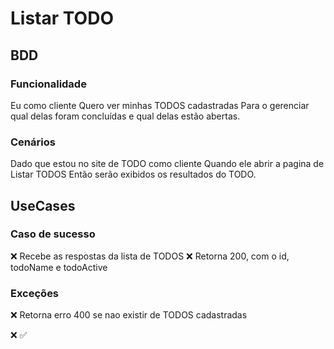 # Listar TODO

## BDD

### Funcionalidade 

Eu como cliente
Quero ver minhas TODOS cadastradas
Para o gerenciar qual delas foram concluídas e qual delas estão abertas.

### Cenários

Dado que estou no site de TODO como cliente
Quando ele abrir a pagina de Listar TODOS
Então serão exibidos os resultados do TODO.

## UseCases

### Caso de sucesso

❌ Recebe as respostas da lista de TODOS
❌ Retorna 200, com o id, todoName e todoActive

### Exceções

❌ Retorna erro 400 se nao existir de TODOS cadastradas

❌ ✅